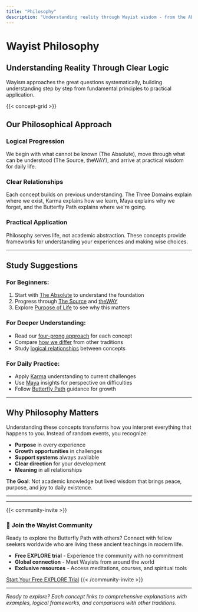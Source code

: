 ```yaml
---
title: "Philosophy"
description: "Understanding reality through Wayist wisdom - from the Absolute to daily practice"
---
```


# Wayist Philosophy

## Understanding Reality Through Clear Logic

Wayism approaches the great questions systematically, building understanding step by step from fundamental principles to practical application.

{{< concept-grid >}}

## Our Philosophical Approach

### **Logical Progression**
We begin with what cannot be known (The Absolute), move through what can be understood (The Source, theWAY), and arrive at practical wisdom for daily life.

### **Clear Relationships**  
Each concept builds on previous understanding. The Three Domains explain where we exist, Karma explains how we learn, Maya explains why we forget, and the Butterfly Path explains where we're going.

### **Practical Application**
Philosophy serves life, not academic abstraction. These concepts provide frameworks for understanding your experiences and making wise choices.

---

## Study Suggestions

### **For Beginners:**
1. Start with [The Absolute](/philosophy/absolute/) to understand the foundation
2. Progress through [The Source](/philosophy/source/) and [theWAY](/philosophy/the-way/)  
3. Explore [Purpose of Life](/philosophy/purpose/) to see why this matters

### **For Deeper Understanding:**
- Read our [four-prong approach](/philosophy/about-structure/) for each concept
- Compare [how we differ](/philosophy/vs-other-views/) from other traditions
- Study [logical relationships](/philosophy/logical-chains/) between concepts

### **For Daily Practice:**
- Apply [Karma](/philosophy/karma/) understanding to current challenges
- Use [Maya](/philosophy/maya/) insights for perspective on difficulties  
- Follow [Butterfly Path](/philosophy/butterfly-path/) guidance for growth

---

## Why Philosophy Matters

Understanding these concepts transforms how you interpret everything that happens to you. Instead of random events, you recognize:

- **Purpose** in every experience
- **Growth opportunities** in challenges  
- **Support systems** always available
- **Clear direction** for your development
- **Meaning** in all relationships

**The Goal**: Not academic knowledge but lived wisdom that brings peace, purpose, and joy to daily existence.

---

---

{{< community-invite >}}
### 🦋 Join the Wayist Community

Ready to explore the Butterfly Path with others? Connect with fellow seekers worldwide who are living these ancient teachings in modern life.

- **Free EXPLORE trial** - Experience the community with no commitment
- **Global connection** - Meet Wayists from around the world  
- **Exclusive resources** - Access meditations, courses, and spiritual tools

<a href="https://wayist.life" class="cta-button">Start Your Free EXPLORE Trial</a>
{{< /community-invite >}}

---

*Ready to explore? Each concept links to comprehensive explanations with examples, logical frameworks, and comparisons with other traditions.*